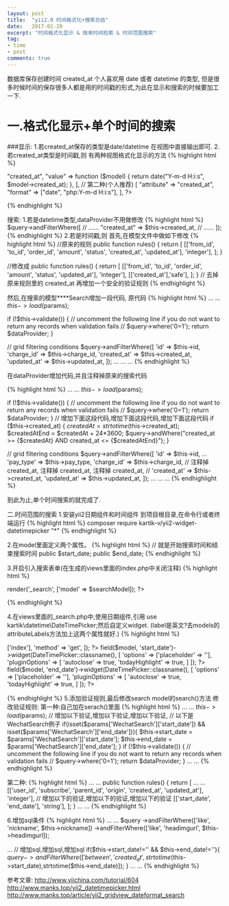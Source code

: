 ```yaml
---
layout: post
title:  "yii2.0 时间格式化+搜索总结"
date:   2017-02-20
excerpt: "时间格式化显示 & 按单时间检索 & 时间范围搜索"
tag:
- time
- post
comments: true
---
```

数据库保存创建时间 created_at 个人喜欢用 date 或者 datetime 的类型,
但是很多时候时间的保存很多人都是用的时间戳的形式,为此在显示和搜索的时候要加工一下.

# 一.格式化显示+单个时间的搜索
###显示:
1.若created_at保存的类型是date/datetime 在视图中直接输出即可.
2.若created_at类型是时间戳,则
有两种视图格式化显示的方法
{% highlight html %}
<?php
// 第一种
[
    "attribute" => "created_at",
    "value" => function ($model) {
        return date("Y-m-d H:i:s", $model->created_at);
    },
],
// 第二种(个人推荐)
[
    "attribute" => "created_at",
    "format" => ["date", "php:Y-m-d H:i:s"],
],
?>
{% endhighlight %}

搜索:
1.若是datetime类型,dataProvider不用做修改
{% highlight html %}
$query->andFilterWhere([
    // ......
    "created_at" => $this->created_at,
    // ......
]);
{% endhighlight %}
2.若是时间戳,则
首先,在模型文件中做如下修改
{% highlight html %}
//原来的规则
public function rules()
{
    return [
        [['from_id', 'to_id', 'order_id', 'amount', 'status', 'created_at', 'updated_at'], 'integer'],
    ];
}

//修改成
public function rules()
{
    return [
        [['from_id', 'to_id', 'order_id', 'amount', 'status', 'updated_at'], 'integer'],
        [['created_at'],'safe'],
    ];
}
// 去掉原来规则里的 created_at 再增加一个安全的验证规则
{% endhighlight %}

然后,在搜索的模型****Search增加一段代码,
原代码
{% highlight html %}
...
...
$this->load($params);

if (!$this->validate()) {
    // uncomment the following line if you do not want to return any records when validation fails
    // $query->where('0=1');
    return $dataProvider;
}

// grid filtering conditions
$query->andFilterWhere([
    'id' => $this->id,
    'charge_id' => $this->charge_id,
    'created_at' => $this->created_at,
    'updated_at' => $this->updated_at,
]);
...
...
...
{% endhighlight %}



在dataProvider增加代码,并且注释掉原来的搜索代码

{% highlight html %}
...
...
$this->load($params);

if (!$this->validate()) {
    // uncomment the following line if you do not want to return any records when validation fails
    // $query->where('0=1');
    return $dataProvider;
}
// 增加下面这段代码,增加下面这段代码,增加下面这段代码
if ($this->created_at) {
    $createdAt = strtotime($this->created_at);
    $createdAtEnd = $createdAt + 24*3600;
    $query->andWhere("created_at >= {$createdAt} AND created_at <= {$createdAtEnd}");
}

// grid filtering conditions
$query->andFilterWhere([
    'id' => $this->id,
	...
    'pay_type' => $this->pay_type,
    'charge_id' => $this->charge_id,
    // 注释掉 created_at, 注释掉 created_at, 注释掉 created_at,
    // 'created_at' => $this->created_at,
    'updated_at' => $this->updated_at,
]);
...
...
...
{% endhighlight %}

到此为止,单个时间搜索的就完成了.

二.时间范围的搜索
1.安装yii2日期组件和时间组件
到项目根目录,在命令行或者终端运行
{% highlight html %}
composer require kartik-v/yii2-widget-datetimepicker "*"
{% endhighlight %}

2.在model里面定义两个属性。
{% highlight html %}
// 就是开始搜索时间和结束搜索时间
public $start_date;
public $end_date;
{% endhighlight %}

3.开启引入搜索表单(在生成的views里面的index.php中关闭注释)
{% highlight html %}
<?php echo $this->render('_search', ['model' => $searchModel]); ?>
{% endhighlight %}

4.在views里面的_search.php中,使用日期组件,引用 use kartik\datetime\DateTimePicker;然后自定义widget.
(label是英文?去models的attributeLabels方法加上这两个属性就好.)
{% highlight html %}
<?php
...
use kartik\datetime\DateTimePicker;
...
?>

<div class="wechat-search">

<?php $form = ActiveForm::begin([
    'action' => ['index'],
    'method' => 'get',
]); ?>

<?= $form->field($model, 'start_date')->widget(DateTimePicker::classname(), [
'options' => ['placeholder' => ''],
'pluginOptions' => [
    'autoclose' => true,
    'todayHighlight' => true,
]
]); ?>
<?= $form->field($model, 'end_date')->widget(DateTimePicker::classname(), [
'options' => ['placeholder' => ''],
'pluginOptions' => [
    'autoclose' => true,
    'todayHighlight' => true,
]
]); ?>
{% endhighlight %}
5.添加验证规则,最后修改search model的search()方法
修改验证规则:
第一种:自己加在serach()里面
{% highlight html %}
...
...
$this->load($params);
// 增加以下验证,增加以下验证,增加以下验证,
// 以下是WechatSearch例子
if(isset($params['WechatSearch']['start_date']) && isset($params['WechatSearch']['end_date'])){
    $this->start_date = $params['WechatSearch']['start_date'];
    $this->end_date   = $params['WechatSearch']['end_date'];
}
if (!$this->validate()) {
    // uncomment the following line if you do not want to return any records when validation fails
    // $query->where('0=1');
    return $dataProvider;
}
...
...
{% endhighlight %}

第二种:
{% highlight html %}
...
...
public function rules()
{
    return [
    	...
    	...
        [['user_id', 'subscribe', 'parent_id', 'origin', 'created_at', 'updated_at'], 'integer'],
		// 增加以下的验证,增加以下的验证,增加以下的验证
        [['start_date', 'end_date'], 'string'],
    ];
}
...
...
{% endhighlight %}

6.增加sql条件
{% highlight html %}
...
...
$query ->andFilterWhere(['like', 'nickname', $this->nickname])
  	   ->andFilterWhere(['like', 'headimgurl', $this->headimgurl]);

...
// 增加sql,增加sql,增加sql
if($this->start_date!='' && $this->end_date!=''){
    $query->andFilterWhere(['between', 'created_at', strtotime($this->start_date),strtotime($this->end_date)]);
}
...
...
{% endhighlight %}



参考文章:
http://www.yiichina.com/tutorial/604
http://www.manks.top/yii2_datetimepicker.html
http://www.manks.top/article/yii2_gridview_dateformat_search
